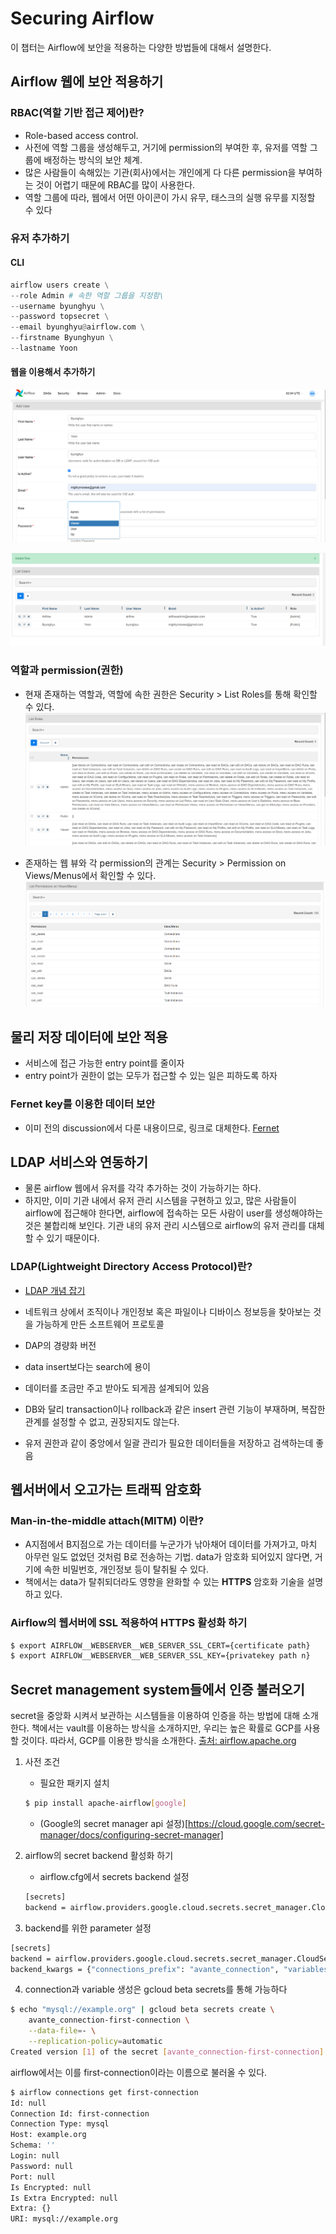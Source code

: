 # Securing Airflow
이 챕터는 Airflow에 보안을 적용하는 다양한 방법들에 대해서 설명한다.

## Airflow 웹에 보안 적용하기

### RBAC(역할 기반 접근 제어)란?
 - Role-based access control.
 - 사전에 역할 그룹을 생성해두고, 거기에 permission의 부여한 후, 유저를 역할 그룹에 배정하는 방식의 보안 체계.
 - 많은 사람들이 속해있는 기관(회사)에서는 개인에게 다 다른 permission을 부여하는 것이 어렵기 때문에 RBAC를 많이 사용한다.
 - 역할 그룹에 따라, 웹에서 어떤 아이콘이 가시 유무, 태스크의 실행 유무를 지정할 수 있다

### 유저 추가하기
#### CLI
```python
airflow users create \
--role Admin # 속한 역할 그룹을 지정함\
--username byunghyu \
--password topsecret \
--email byunghyu@airflow.com \
--firstname Byunghyun \
--lastname Yoon
```

#### 웹을 이용해서 추가하기
![adding user](./images/adding_user.png)

![user added](./images/user_added.png)

### 역할과 permission(권한)
 - 현재 존재하는 역할과, 역할에 속한 권한은 Security > List Roles를 통해 확인할 수 있다.
 ![list roles](./images/list%20roles.png)

 - 존재하는 웹 뷰와 각 permission의 관계는 Security > Permission on Views/Menus에서 확인할 수 있다.
 ![permission on views menus](./images/list%20permissions%20on%20views_menus.png)

## 물리 저장 데이터에 보안 적용
 - 서비스에 접근 가능한 entry point를 줄이자
 - entry point가 권한이 없는 모두가 접근할 수 있는 일은 피하도록 하자

### Fernet key를 이용한 데이터 보안
 - 이미 전의 discussion에서 다룬 내용이므로, 링크로 대체한다. [Fernet](../chapter11/variables.md)

## LDAP 서비스와 연동하기
 - 물론 airflow 웹에서 유저를 각각 추가하는 것이 가능하기는 하다.
 - 하지만, 이미 기관 내에서 유저 관리 시스템을 구현하고 있고, 많은 사람들이 airflow에 접근해야 한다면, airflow에 접속하는 모든 사람이 user를 생성해야하는 것은 불합리해 보인다. 기관 내의 유저 관리 시스템으로 airflow의 유저 관리를 대체할 수 있기 때문이다.

### LDAP(Lightweight Directory Access Protocol)란?
 - [LDAP 개념 잡기](https://yongho1037.tistory.com/796)

 - 네트워크 상에서 조직이나 개인정보 혹은 파일이나 디바이스 정보등을 찾아보는 것을 가능하게 만든 소프트웨어 프로토콜
 - DAP의 경량화 버전
 - data insert보다는 search에 용이
 - 데이터를 조금만 주고 받아도 되게끔 설계되어 있음
 - DB와 달리 transaction이나 rollback과 같은 insert 관련 기능이 부재하며, 복잡한 관계를 설정할 수 없고, 권장되지도 않는다.
 - 유저 권한과 같이 중앙에서 일괄 관리가 필요한 데이터들을 저장하고 검색하는데 좋음

## 웹서버에서 오고가는 트래픽 암호화
### Man-in-the-middle attach(MITM) 이란?
 - A지점에서 B지점으로 가는 데이터를 누군가가 낚아채어 데이터를 가져가고, 마치 아무런 일도 없었던 것처럼 B로 전송하는 기법. data가 암호화 되어있지 않다면, 거기에 속한 비밀번호, 개인정보 등이 탈취될 수 있다.
 - 책에서는 data가 탈취되더라도 영향을 완화할 수 있는 **HTTPS** 암호화 기술을 설명하고 있다.

### Airflow의 웹서버에 SSL 적용하여 HTTPS 활성화 하기
```bash
$ export AIRFLOW__WEBSERVER__WEB_SERVER_SSL_CERT={certificate path}
$ export AIRFLOW__WEBSERVER__WEB_SERVER_SSL_KEY={privatekey path n}
```

## Secret management system들에서 인증 불러오기
secret을 중앙화 시켜서 보관하는 시스템들을 이용하여 인증을 하는 방법에 대해 소개한다. 책에서는 vault를 이용하는 방식을 소개하지만, 우리는 높은 확률로 GCP를 사용할 것이다. 따라서, GCP를 이용한 방식을 소개한다. [출처: airflow.apache.org](https://airflow.apache.org/docs/apache-airflow-providers-google/stable/secrets-backends/google-cloud-secret-manager-backend.html)

1. 사전 조건
    - 필요한 패키지 설치
    ```bash
    $ pip install apache-airflow[google]
    ```

    - (Google의 secret manager api 설정)[https://cloud.google.com/secret-manager/docs/configuring-secret-manager]

2. airflow의 secret backend 활성화 하기
    - airflow.cfg에서 secrets backend 설정
    ```bash
    [secrets]
    backend = airflow.providers.google.cloud.secrets.secret_manager.CloudSecretManagerBackend
    ```

3. backend를 위한 parameter 설정
```bash
[secrets]
backend = airflow.providers.google.cloud.secrets.secret_manager.CloudSecretManagerBackend
backend_kwargs = {"connections_prefix": "avante_connection", "variables_prefix": "avante_variable", "gcp_key_path": "{gcp_key_file_path}"}
```

4. connection과 variable 생성은 gcloud beta secrets를 통해 가능하다
```bash
$ echo "mysql://example.org" | gcloud beta secrets create \
    avante_connection-first-connection \
    --data-file=- \
    --replication-policy=automatic
Created version [1] of the secret [avante_connection-first-connection].
```

airflow에서는 이를 first-connection이라는 이름으로 불러올 수 있다.

```bash
$ airflow connections get first-connection
Id: null
Connection Id: first-connection
Connection Type: mysql
Host: example.org
Schema: ''
Login: null
Password: null
Port: null
Is Encrypted: null
Is Extra Encrypted: null
Extra: {}
URI: mysql://example.org
```

